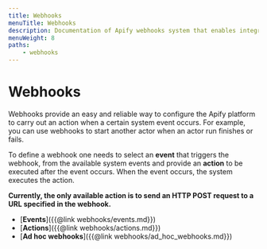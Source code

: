 ```yaml
---
title: Webhooks
menuTitle: Webhooks
description: Documentation of Apify webhooks system that enables integration of multiple actors or external systems.
menuWeight: 8
paths:
    - webhooks
---
```


# [](./webhooks)Webhooks

Webhooks provide an easy and reliable way to configure the Apify platform to carry out an action when a certain system event occurs. For example, you can use webhooks to start another actor when an actor run finishes or fails.

To define a webhook one needs to select an **event** that triggers the webhook, from the available system events and provide an **action** to be executed after the event occurs. When the event occurs, the system executes the action.

**Currently, the only available action is to send an HTTP POST request to a URL specified in the webhook.**

*   [**Events**]({{@link webhooks/events.md}})
*   [**Actions**]({{@link webhooks/actions.md}})
*   [**Ad hoc webhooks**]({{@link webhooks/ad_hoc_webhooks.md}})

